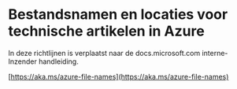 # <a name="file-names-and-locations-for-azure-technical-articles"></a>Bestandsnamen en locaties voor technische artikelen in Azure

In deze richtlijnen is verplaatst naar de docs.microsoft.com interne-Inzender handleiding.

[https://aka.ms/azure-file-names](https://aka.ms/azure-file-names)
